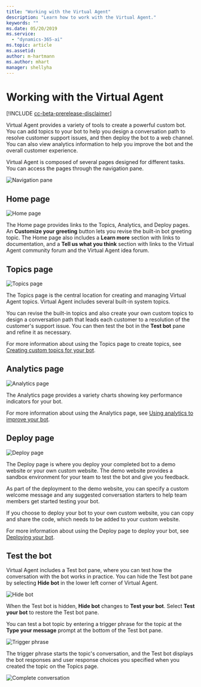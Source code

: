 ```yaml
---
title: "Working with the Virtual Agent"
description: "Learn how to work with the Virtual Agent."
keywords: ""
ms.date: 05/20/2019
ms.service:
  - "dynamics-365-ai"
ms.topic: article
ms.assetid: 
author: m-hartmann
ms.author: mhart
manager: shellyha
---
```


# Working with the Virtual Agent

[!INCLUDE [cc-beta-prerelease-disclaimer](../includes/cc-beta-prerelease-disclaimer.md)]

Virtual Agent provides a variety of tools to create a powerful custom bot. You can add topics to your bot to help you design a conversation path to resolve customer support issues, and then deploy the bot to a web channel. You can also view analytics information to help you improve the bot and the overall customer experience.

Virtual Agent is composed of several pages designed for different tasks. You can access the pages through the navigation pane.

![Navigation pane](media/nav-pane.png)

## Home page

![Home page](media/open-bot.png)

The Home page provides links to the Topics, Analytics, and Deploy pages.  An **Customize your greeting** button lets you revise the built-in bot greeting topic. The Home page also includes a **Learn more** section with links to documentation, and a **Tell us what you think** section with links to the Virtual Agent community forum and the Virtual Agent idea forum.

## Topics page

![Topics page](media/topics-page.png)

The Topics page is the central location for creating and managing Virtual Agent topics. Virtual Agent includes several built-in system topics.

You can revise the built-in topics and also create your own custom topics to design a conversation path that leads each customer to a resolution of the customer's support issue. You can then test the bot in the **Test bot** pane and refine it as necessary.

For more information about using the Topics page to create topics, see [Creating custom topics for your bot](getting-started-create-topics.md).

## Analytics page

![Analytics page](media/analytics-pane.png)

The Analytics page provides a variety charts showing key performance indicators for your bot.

For more information about using the Analytics page, see [Using analytics to improve your bot](getting-started-analytics.md).

## Deploy page

![Deploy page](media/deploy-page.png)

The Deploy page is where you deploy your completed bot to a demo website or your own custom website. The demo website provides a sandbox environment for your team to test the bot and give you feedback.

As part of the deployment to the demo website, you can specify a custom welcome message and any suggested conversation starters to help team members get started testing your bot.

If you choose to deploy your bot to your own custom website, you can copy and share the code, which needs to be added to your custom website.

For more information about using the Deploy page to deploy your bot, see [Deploying your bot](getting-started-deploy.md).

## Test the bot

Virtual Agent includes a Test bot pane, where you can test how the conversation with the bot works in practice. You can hide the Test bot pane by selecting **Hide bot** in the lower left corner of Virtual Agent.

![Hide bot](media/hide-test-va.png)

When the Test bot is hidden, **Hide bot** changes to **Test your bot**. Select **Test your bot** to restore the Test bot pane.

You can test a bot topic by entering a trigger phrase for the topic at the **Type your message** prompt at the bottom of the Test bot pane.

![Trigger phrase](media/enter-trigger.png)

The trigger phrase starts the topic's conversation, and the Test bot displays the bot responses and user response choices you specified when you created the topic on the Topics page.

![Complete conversation](media/test-conversation.png)
